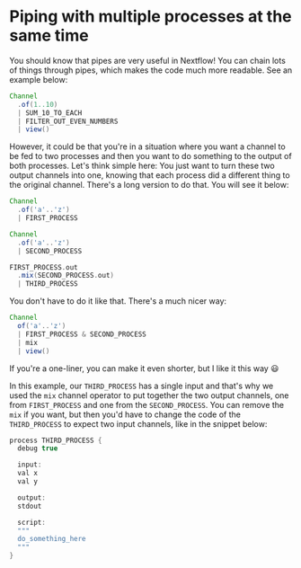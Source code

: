 # Piping with multiple processes at the same time

You should know that pipes are very useful in Nextflow! You can chain lots of 
things through pipes, which makes the code much more readable. See an example 
below:

```Groovy
Channel
  .of(1..10)
  | SUM_10_TO_EACH
  | FILTER_OUT_EVEN_NUMBERS
  | view()
```

However, it could be that you're in a situation where you want a channel to be 
fed to two processes and then you want to do something to the output of both 
processes. Let's think simple here: You just want to turn these two output 
channels into one, knowing that each process did a different thing to the 
original channel. There's a long version to do that. You will see it below:

```Groovy
Channel
  .of('a'..'z')
  | FIRST_PROCESS

Channel
  .of('a'..'z')
  | SECOND_PROCESS

FIRST_PROCESS.out
  .mix(SECOND_PROCESS.out)
  | THIRD_PROCESS
```

You don't have to do it like that. There's a much nicer way:

```Groovy
Channel
  of('a'..'z')
  | FIRST_PROCESS & SECOND_PROCESS
  | mix
  | view()
```

If you're a one-liner, you can make it even shorter, but I like it this way :smiley:

In this example, our `THIRD_PROCESS` has a single input and that's why we used the 
`mix` channel operator to put together the two output channels, one from `FIRST_PROCESS`
 and one from the `SECOND_PROCESS`. You can remove the `mix` if you want, but then you'd
 have to change the code of the `THIRD_PROCESS` to expect two input channels, like in 
 the snippet below:
  
```Groovy
process THIRD_PROCESS {
  debug true

  input:
  val x
  val y

  output:
  stdout

  script:
  """
  do_something_here
  """
}
  ```
